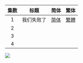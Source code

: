 

| 集数 |    标题    |                             简体                             |                             繁体                             |
| :--: | :--------: | :----------------------------------------------------------: | :----------------------------------------------------------: |
|  1   | 我们失败了 | [简体](https://raw.githubusercontent.com/SweetSub/SweetSub-source/master/Magia%20Record%20S3/%5BSweetSub%26EnkanRec%5D%20Magia%20Record%20Final%20Season%20-%2001.chs.ass) | [繁體](https://raw.githubusercontent.com/SweetSub/SweetSub-source/master/Magia%20Record%20S3/%5BSweetSub%26EnkanRec%5D%20Magia%20Record%20Final%20Season%20-%2001.cht.ass) |
|  2   |            |                                                              |                                                              |
|  3   |            |                                                              |                                                              |
|  4   |            |                                                              |                                                              |


![](https://p.sda1.dev/5/4f24e7e1db023022bf1779e59bc880c9/MagiaRecordS3.jpg)